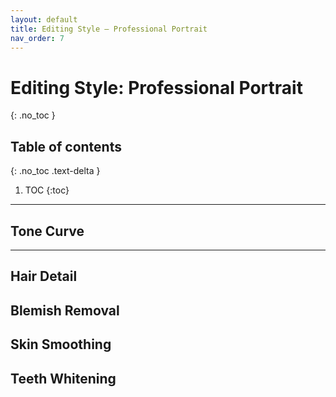 ```yaml
---
layout: default
title: Editing Style — Professional Portrait
nav_order: 7
---
```


# Editing Style: Professional Portrait
{: .no_toc }

## Table of contents
{: .no_toc .text-delta }

1. TOC
{:toc}

---

## Tone Curve


---

## Hair Detail

## Blemish Removal

## Skin Smoothing

## Teeth Whitening

